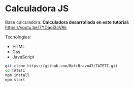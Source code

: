 # Calculadora JS

Base calculadora: 
**Calculadora desarrollada en este tutorial:** https://youtu.be/7YDagj3cVAk

Tecnologías:
- HTML
- Css
- JavaScript

```bash
git clone https://github.com/MatiBravo47/TATETI.git
cd TATETI
npm install
npm start
```
